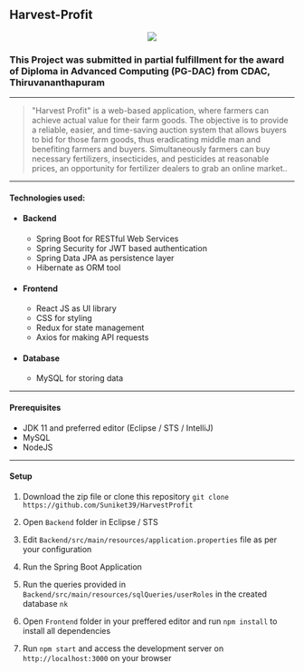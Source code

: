## Harvest-Profit

<p align="center">
  <a href="http://3.87.75.52:3000">
    <img src="https://user-images.githubusercontent.com/102083055/235347358-9551ea48-6b33-4738-934c-49c3fa44b8c7.png"/>
  </a>
</p>

### This Project was submitted in partial fulfillment for the award of Diploma in Advanced Computing (PG-DAC) from CDAC, Thiruvananthapuram

------------
>"Harvest Profit" is a web-based application, where farmers can achieve actual value for their farm goods. The 
objective is to provide a reliable, easier, and time-saving auction system that allows buyers to bid for those farm 
goods, thus eradicating middle man and benefiting farmers and buyers. Simultaneously farmers can buy 
necessary fertilizers, insecticides, and pesticides at reasonable prices, an opportunity for fertilizer dealers to 
grab an online market..

------------
#### Technologies used:
- #### Backend
    - Spring Boot for RESTful Web Services
    - Spring Security for JWT based authentication
    - Spring Data JPA as persistence layer
    - Hibernate as ORM tool
- #### Frontend
    - React JS as UI library
    - CSS for styling
    - Redux for state management
    - Axios for making API requests
- #### Database
    - MySQL for storing data

------------

#### Prerequisites
- JDK 11 and preferred editor (Eclipse / STS / IntelliJ)
- MySQL
- NodeJS

------------


#### Setup
1. Download the zip file or clone this repository
`git clone https://github.com/Suniket39/HarvestProfit`

2. Open `Backend` folder in Eclipse / STS
3. Edit `Backend/src/main/resources/application.properties` file as per your configuration
4. Run the Spring Boot Application
5. Run the queries provided in `Backend/src/main/resources/sqlQueries/userRoles` in the created database `nk`
5. Open `Frontend` folder in your preffered editor and run `npm install` to install all dependencies
6. Run `npm start` and access the development server on `http://localhost:3000` on your browser

